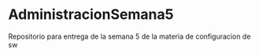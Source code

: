 # AdministracionSemana5
Repositorio para entrega de la semana 5 de la materia de configuracion de sw

